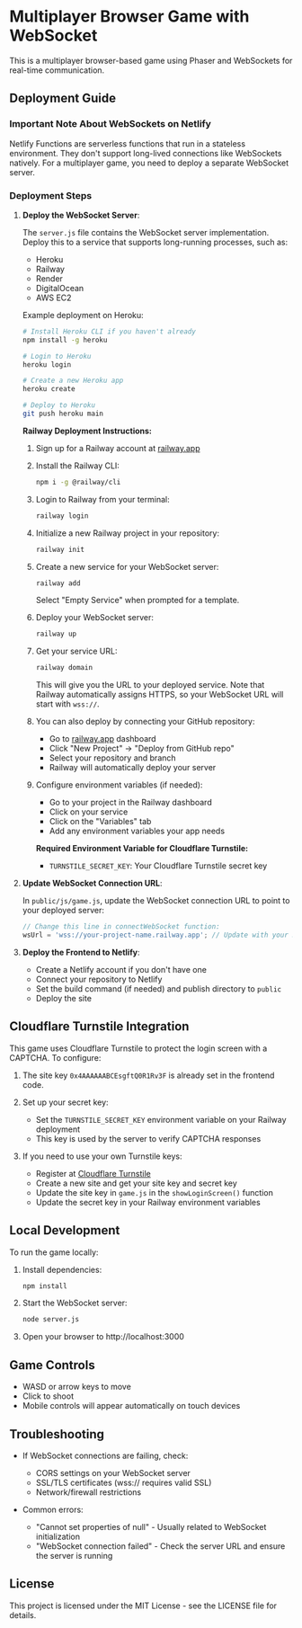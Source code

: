# Multiplayer Browser Game with WebSocket

This is a multiplayer browser-based game using Phaser and WebSockets for real-time communication.

## Deployment Guide

### Important Note About WebSockets on Netlify

Netlify Functions are serverless functions that run in a stateless environment. They don't support long-lived connections like WebSockets natively. For a multiplayer game, you need to deploy a separate WebSocket server.

### Deployment Steps

1. **Deploy the WebSocket Server**:
   
   The `server.js` file contains the WebSocket server implementation. Deploy this to a service that supports long-running processes, such as:
   
   - Heroku
   - Railway
   - Render
   - DigitalOcean
   - AWS EC2

   Example deployment on Heroku:
   ```bash
   # Install Heroku CLI if you haven't already
   npm install -g heroku

   # Login to Heroku
   heroku login

   # Create a new Heroku app
   heroku create

   # Deploy to Heroku
   git push heroku main
   ```
   
   **Railway Deployment Instructions:**
   
   1. Sign up for a Railway account at [railway.app](https://railway.app/)
   
   2. Install the Railway CLI:
      ```bash
      npm i -g @railway/cli
      ```
   
   3. Login to Railway from your terminal:
      ```bash
      railway login
      ```
   
   4. Initialize a new Railway project in your repository:
      ```bash
      railway init
      ```
   
   5. Create a new service for your WebSocket server:
      ```bash
      railway add
      ```
      
      Select "Empty Service" when prompted for a template.
   
   6. Deploy your WebSocket server:
      ```bash
      railway up
      ```
   
   7. Get your service URL:
      ```bash
      railway domain
      ```
      
      This will give you the URL to your deployed service. Note that Railway automatically assigns HTTPS, so your WebSocket URL will start with `wss://`.
   
   8. You can also deploy by connecting your GitHub repository:
      - Go to [railway.app](https://railway.app/) dashboard
      - Click "New Project" → "Deploy from GitHub repo"
      - Select your repository and branch
      - Railway will automatically deploy your server
   
   9. Configure environment variables (if needed):
      - Go to your project in the Railway dashboard
      - Click on your service
      - Click on the "Variables" tab
      - Add any environment variables your app needs
      
      **Required Environment Variable for Cloudflare Turnstile:**
      - `TURNSTILE_SECRET_KEY`: Your Cloudflare Turnstile secret key

2. **Update WebSocket Connection URL**:
   
   In `public/js/game.js`, update the WebSocket connection URL to point to your deployed server:
   
   ```javascript
   // Change this line in connectWebSocket function:
   wsUrl = 'wss://your-project-name.railway.app'; // Update with your Railway app URL
   ```

3. **Deploy the Frontend to Netlify**:
   
   - Create a Netlify account if you don't have one
   - Connect your repository to Netlify
   - Set the build command (if needed) and publish directory to `public`
   - Deploy the site

## Cloudflare Turnstile Integration

This game uses Cloudflare Turnstile to protect the login screen with a CAPTCHA. To configure:

1. The site key `0x4AAAAAABCEsgftQ0R1Rv3F` is already set in the frontend code.

2. Set up your secret key:
   - Set the `TURNSTILE_SECRET_KEY` environment variable on your Railway deployment
   - This key is used by the server to verify CAPTCHA responses

3. If you need to use your own Turnstile keys:
   - Register at [Cloudflare Turnstile](https://www.cloudflare.com/products/turnstile/)
   - Create a new site and get your site key and secret key
   - Update the site key in `game.js` in the `showLoginScreen()` function
   - Update the secret key in your Railway environment variables

## Local Development

To run the game locally:

1. Install dependencies:
   ```bash
   npm install
   ```

2. Start the WebSocket server:
   ```bash
   node server.js
   ```

3. Open your browser to http://localhost:3000

## Game Controls

- WASD or arrow keys to move
- Click to shoot
- Mobile controls will appear automatically on touch devices

## Troubleshooting

- If WebSocket connections are failing, check:
  - CORS settings on your WebSocket server
  - SSL/TLS certificates (wss:// requires valid SSL)
  - Network/firewall restrictions

- Common errors:
  - "Cannot set properties of null" - Usually related to WebSocket initialization
  - "WebSocket connection failed" - Check the server URL and ensure the server is running

## License

This project is licensed under the MIT License - see the LICENSE file for details. 